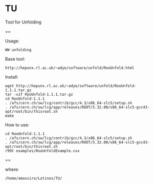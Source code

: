 TU
==

Tool for Unfolding

==

Usage:

    WW unfolding


Base tool:

    http://hepunx.rl.ac.uk/~adye/software/unfold/RooUnfold.html

Install:

    wget http://hepunx.rl.ac.uk/~adye/software/unfold/RooUnfold-1.1.1.tar.gz
    tar -xzf RooUnfold-1.1.1.tar.gz
    cd RooUnfold-1.1.1
    . /afs/cern.ch/sw/lcg/contrib/gcc/4.3/x86_64-slc5/setup.sh
    . /afs/cern.ch/sw/lcg/app/releases/ROOT/5.32.00/x86_64-slc5-gcc43-opt/root/bin/thisroot.sh
    make


How to use:

    cd RooUnfold-1.1.1
    . /afs/cern.ch/sw/lcg/contrib/gcc/4.3/x86_64-slc5/setup.sh
    . /afs/cern.ch/sw/lcg/app/releases/ROOT/5.32.00/x86_64-slc5-gcc43-opt/root/bin/thisroot.sh
    r99t examples/RooUnfoldExample.cxx


==

where:

    /home/amassiro/Latinos/TU/



